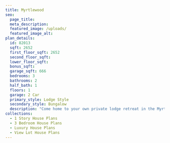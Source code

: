 ```yaml
---
title: Myrtlewood
seo:
  page_title:
  meta_description:
  featured_image: /uploads/
  featured_image_alt:
plan_details:
  id: 82013
  sqft: 2652
  first_floor_sqft: 2652
  second_floor_sqft:
  lower_floor_sqft:
  bonus_sqft:
  garage_sqft: 666
  bedrooms: 3
  bathrooms: 2
  half_bath: 1
  floors: 1
  garage: 2 Car
  primary_style: Lodge Style
  secondary_style: Bungalow
  description: "Come home to your own private lodge retreat in the Myrtlewood. Craftsman detailing, window trim, lap siding and stone veneer wainscoting enlivens this contemporary angled farmhouse plan, designed for a corner lot. A triple set of king posts beneath gables and atop stone veneer posts adds an impressive visual flair to the vaulted, covered porch."
collections:
  - 1 Story House Plans
  - 3 Bedroom House Plans
  - Luxury House Plans
  - View Lot House Plans
---
```

